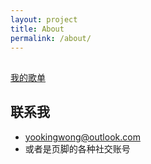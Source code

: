 ```yaml
---
layout: project
title: About
permalink: /about/
---
```

<h2 class="projects-title"><i class="fa fa-address-card-o fa-5x"></i></h2>

[我的歌单]
## 联系我

* <yookingwong@outlook.com>
* 或者是页脚的各种社交账号

[我的歌单]:/music